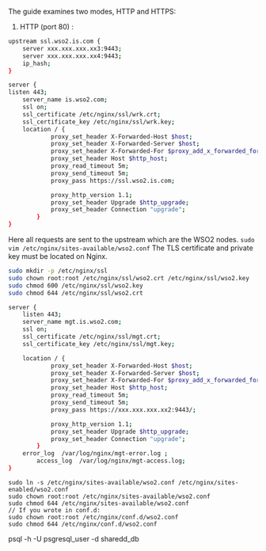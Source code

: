 The guide examines two modes, HTTP and HTTPS: 

1. HTTP (port 80) :

```bash
upstream ssl.wso2.is.com {
    server xxx.xxx.xxx.xx3:9443;
    server xxx.xxx.xxx.xx4:9443;
    ip_hash;
}

server {
listen 443;
    server_name is.wso2.com;
    ssl on;
    ssl_certificate /etc/nginx/ssl/wrk.crt;
    ssl_certificate_key /etc/nginx/ssl/wrk.key;
    location / {
            proxy_set_header X-Forwarded-Host $host;
            proxy_set_header X-Forwarded-Server $host;
            proxy_set_header X-Forwarded-For $proxy_add_x_forwarded_for;
            proxy_set_header Host $http_host;
            proxy_read_timeout 5m;
            proxy_send_timeout 5m;
            proxy_pass https://ssl.wso2.is.com;

            proxy_http_version 1.1;
            proxy_set_header Upgrade $http_upgrade;
            proxy_set_header Connection "upgrade";
        }
}
```

Here all requests are sent to the upstream which are the WSO2 nodes.
``` sudo vim /etc/nginx/sites-available/wso2.conf ```
The TLS certificate and private key must be located on Nginx.
```bash
sudo mkdir -p /etc/nginx/ssl
sudo chown root:root /etc/nginx/ssl/wso2.crt /etc/nginx/ssl/wso2.key
sudo chmod 600 /etc/nginx/ssl/wso2.key
sudo chmod 644 /etc/nginx/ssl/wso2.crt
```

```bash
server {
    listen 443;
    server_name mgt.is.wso2.com;
    ssl on;
    ssl_certificate /etc/nginx/ssl/mgt.crt;
    ssl_certificate_key /etc/nginx/ssl/mgt.key;

    location / {
            proxy_set_header X-Forwarded-Host $host;
            proxy_set_header X-Forwarded-Server $host;
            proxy_set_header X-Forwarded-For $proxy_add_x_forwarded_for;
            proxy_set_header Host $http_host;
            proxy_read_timeout 5m;
            proxy_send_timeout 5m;
            proxy_pass https://xxx.xxx.xxx.xx2:9443/;

            proxy_http_version 1.1;
            proxy_set_header Upgrade $http_upgrade;
            proxy_set_header Connection "upgrade";
        }
    error_log  /var/log/nginx/mgt-error.log ;
        access_log  /var/log/nginx/mgt-access.log;
}
```


```
sudo ln -s /etc/nginx/sites-available/wso2.conf /etc/nginx/sites-enabled/wso2.conf
sudo chown root:root /etc/nginx/sites-available/wso2.conf
sudo chmod 644 /etc/nginx/sites-available/wso2.conf
// If you wrote in conf.d:
sudo chown root:root /etc/nginx/conf.d/wso2.conf
sudo chmod 644 /etc/nginx/conf.d/wso2.conf
```
psql -h <ip> -U psgresql_user -d sharedd_db
